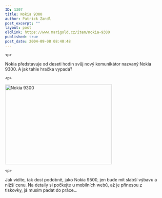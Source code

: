 ```yaml
---
ID: 1307
title: Nokia 9300
author: Patrick Zandl
post_excerpt: ""
layout: post
oldlink: https://www.marigold.cz/item/nokia-9300
published: true
post_date: 2004-09-08 08:40:48
---
```

	<p>
Nokia představuje od deseti hodin svůj nový komunikátor nazvaný Nokia 9300. A jak tahle hračka vypadá?</p>

	<p>
<img src="/wp-content/uploads/1/20040908-nokia9300.jpg" alt="Nokia 9300" width="350" height="261" /></p>

	<p>
Jak vidíte, tak dost podobně, jako Nokia 9500, jen bude mít slabší výbavu a nižší cenu. Na detaily si počkejte u mobilních webů, až je přinesou z tiskovky, já musím padat do práce&#8230; </p>
